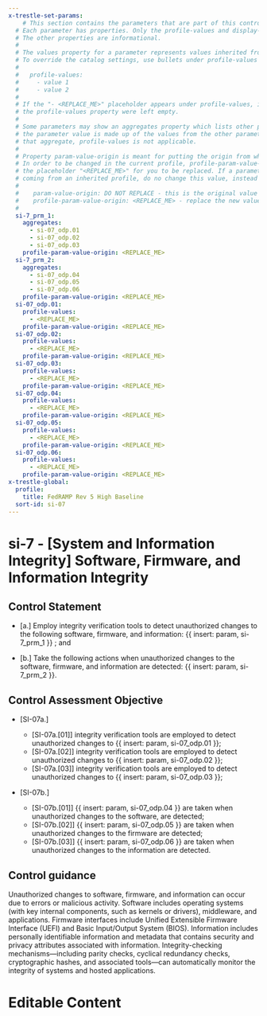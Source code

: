 ```yaml
---
x-trestle-set-params:
    # This section contains the parameters that are part of this control.
  # Each parameter has properties. Only the profile-values and display-name properties are editable.
  # The other properties are informational.
  #
  # The values property for a parameter represents values inherited from the OSCAL catalog.
  # To override the catalog settings, use bullets under profile-values as shown below:
  #
  #   profile-values:
  #     - value 1
  #     - value 2
  #
  # If the "- <REPLACE_ME>" placeholder appears under profile-values, it is the same as if
  # the profile-values property were left empty.
  #
  # Some parameters may show an aggregates property which lists other parameters. This means
  # the parameter value is made up of the values from the other parameters. For parameters
  # that aggregate, profile-values is not applicable.
  #
  # Property param-value-origin is meant for putting the origin from where that parameter comes from.
  # In order to be changed in the current profile, profile-param-value-origin property will be displayed with
  # the placeholder "<REPLACE_ME>" for you to be replaced. If a parameter already has a param-value-origin
  # coming from an inherited profile, do no change this value, instead use profile-param-value-origin as follows:
  #
  #    param-value-origin: DO NOT REPLACE - this is the original value
  #    profile-param-value-origin: <REPLACE_ME> - replace the new value required HERE
  #
  si-7_prm_1:
    aggregates:
      - si-07_odp.01
      - si-07_odp.02
      - si-07_odp.03
    profile-param-value-origin: <REPLACE_ME>
  si-7_prm_2:
    aggregates:
      - si-07_odp.04
      - si-07_odp.05
      - si-07_odp.06
    profile-param-value-origin: <REPLACE_ME>
  si-07_odp.01:
    profile-values:
      - <REPLACE_ME>
    profile-param-value-origin: <REPLACE_ME>
  si-07_odp.02:
    profile-values:
      - <REPLACE_ME>
    profile-param-value-origin: <REPLACE_ME>
  si-07_odp.03:
    profile-values:
      - <REPLACE_ME>
    profile-param-value-origin: <REPLACE_ME>
  si-07_odp.04:
    profile-values:
      - <REPLACE_ME>
    profile-param-value-origin: <REPLACE_ME>
  si-07_odp.05:
    profile-values:
      - <REPLACE_ME>
    profile-param-value-origin: <REPLACE_ME>
  si-07_odp.06:
    profile-values:
      - <REPLACE_ME>
    profile-param-value-origin: <REPLACE_ME>
x-trestle-global:
  profile:
    title: FedRAMP Rev 5 High Baseline
  sort-id: si-07
---
```


# si-7 - \[System and Information Integrity\] Software, Firmware, and Information Integrity

## Control Statement

- \[a.\] Employ integrity verification tools to detect unauthorized changes to the following software, firmware, and information: {{ insert: param, si-7_prm_1 }} ; and

- \[b.\] Take the following actions when unauthorized changes to the software, firmware, and information are detected: {{ insert: param, si-7_prm_2 }}.

## Control Assessment Objective

- \[SI-07a.\]

  - \[SI-07a.[01]\] integrity verification tools are employed to detect unauthorized changes to {{ insert: param, si-07_odp.01 }};
  - \[SI-07a.[02]\] integrity verification tools are employed to detect unauthorized changes to {{ insert: param, si-07_odp.02 }};
  - \[SI-07a.[03]\] integrity verification tools are employed to detect unauthorized changes to {{ insert: param, si-07_odp.03 }};

- \[SI-07b.\]

  - \[SI-07b.[01]\] {{ insert: param, si-07_odp.04 }} are taken when unauthorized changes to the software, are detected;
  - \[SI-07b.[02]\] {{ insert: param, si-07_odp.05 }} are taken when unauthorized changes to the firmware are detected;
  - \[SI-07b.[03]\] {{ insert: param, si-07_odp.06 }} are taken when unauthorized changes to the information are detected.

## Control guidance

Unauthorized changes to software, firmware, and information can occur due to errors or malicious activity. Software includes operating systems (with key internal components, such as kernels or drivers), middleware, and applications. Firmware interfaces include Unified Extensible Firmware Interface (UEFI) and Basic Input/Output System (BIOS). Information includes personally identifiable information and metadata that contains security and privacy attributes associated with information. Integrity-checking mechanisms—including parity checks, cyclical redundancy checks, cryptographic hashes, and associated tools—can automatically monitor the integrity of systems and hosted applications.

# Editable Content

<!-- Make additions and edits below -->
<!-- The above represents the contents of the control as received by the profile, prior to additions. -->
<!-- If the profile makes additions to the control, they will appear below. -->
<!-- The above markdown may not be edited but you may edit the content below, and/or introduce new additions to be made by the profile. -->
<!-- If there is a yaml header at the top, parameter values may be edited. Use --set-parameters to incorporate the changes during assembly. -->
<!-- The content here will then replace what is in the profile for this control, after running profile-assemble. -->
<!-- The current profile has no added parts for this control, but you may add new ones here. -->
<!-- Each addition must have a heading either of the form ## Control my_addition_name -->
<!-- or ## Part a. (where the a. refers to one of the control statement labels.) -->
<!-- "## Control" parts are new parts added after the statement part. -->
<!-- "## Part" parts are new parts added into the top-level statement part with that label. -->
<!-- Subparts may be added with nested hash levels of the form ### My Subpart Name -->
<!-- underneath the parent ## Control or ## Part being added -->
<!-- See https://oscal-compass.github.io/compliance-trestle/tutorials/ssp_profile_catalog_authoring/ssp_profile_catalog_authoring for guidance. -->
